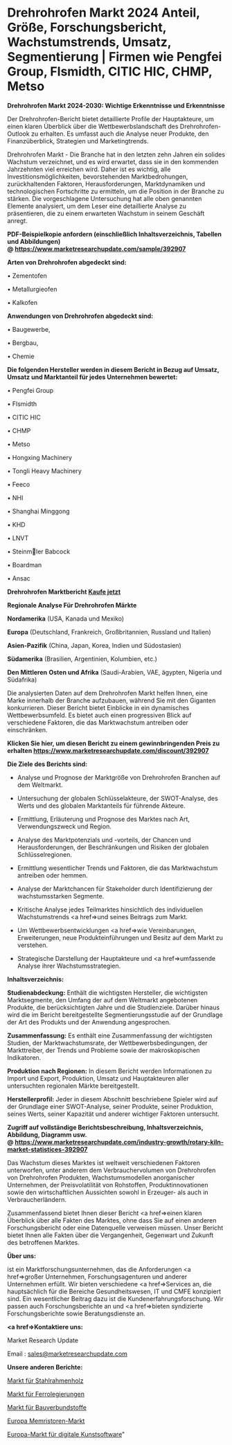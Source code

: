 # Drehrohrofen Markt 2024 Anteil, Größe, Forschungsbericht, Wachstumstrends, Umsatz, Segmentierung | Firmen wie Pengfei Group, Flsmidth, CITIC HIC, CHMP, Metso

<strong>Drehrohrofen Markt 2024-2030: Wichtige Erkenntnisse und Erkenntnisse</strong>

Der Drehrohrofen-Bericht bietet detaillierte Profile der Hauptakteure, um einen klaren Überblick über die Wettbewerbslandschaft des Drehrohrofen-Outlook zu erhalten. Es umfasst auch die Analyse neuer Produkte, den Finanzüberblick, Strategien und Marketingtrends.

Drehrohrofen Markt - Die Branche hat in den letzten zehn Jahren ein solides Wachstum verzeichnet, und es wird erwartet, dass sie in den kommenden Jahrzehnten viel erreichen wird. Daher ist es wichtig, alle Investitionsmöglichkeiten, bevorstehenden Marktbedrohungen, zurückhaltenden Faktoren, Herausforderungen, Marktdynamiken und technologischen Fortschritte zu ermitteln, um die Position in der Branche zu stärken. Die vorgeschlagene Untersuchung hat alle oben genannten Elemente analysiert, um dem Leser eine detaillierte Analyse zu präsentieren, die zu einem erwarteten Wachstum in seinem Geschäft anregt.

<strong><b>PDF-Beispielkopie anfordern (einschließlich Inhaltsverzeichnis, Tabellen und Abbildungen) @ </b></strong><strong><a href=https://www.marketresearchupdate.com/sample/392907><strong>https://www.marketresearchupdate.com/sample/392907</u></a></strong></strong>

<strong>Arten von Drehrohrofen abgedeckt sind:</strong>

• Zementofen

• Metallurgieofen

• Kalkofen

<strong>Anwendungen von Drehrohrofen abgedeckt sind:</strong>

• Baugewerbe,

• Bergbau,

• Chemie

<strong>Die folgenden Hersteller werden in diesem Bericht in Bezug auf Umsatz, Umsatz und Marktanteil für jedes Unternehmen bewertet:</strong>

• Pengfei Group

• Flsmidth

• CITIC HIC

• CHMP

• Metso

• Hongxing Machinery

• Tongli Heavy Machinery

• Feeco

• NHI

• Shanghai Minggong

• KHD

• LNVT

• Steinmler Babcock

• Boardman

• Ansac

<strong>Drehrohrofen Marktbericht <a href=https://www.marketresearchupdate.com/buynow/392907>Kaufe jetzt</a></strong>

<strong>Regionale Analyse Für Drehrohrofen Märkte</strong>

<strong>Nordamerika</strong> (USA, Kanada und Mexiko)

<strong>Europa</strong> (Deutschland, Frankreich, Großbritannien, Russland und Italien)

<strong>Asien-Pazifik</strong> (China, Japan, Korea, Indien und Südostasien)

<strong>Südamerika</strong> (Brasilien, Argentinien, Kolumbien, etc.)

<strong>Den Mittleren</strong> <strong>Osten und Afrika</strong> (Saudi-Arabien, VAE, ägypten, Nigeria und Südafrika)

Die analysierten Daten auf dem Drehrohrofen Markt helfen Ihnen, eine Marke innerhalb der Branche aufzubauen, während Sie mit den Giganten konkurrieren. Dieser Bericht bietet Einblicke in ein dynamisches Wettbewerbsumfeld. Es bietet auch einen progressiven Blick auf verschiedene Faktoren, die das Marktwachstum antreiben oder einschränken.

<strong>Klicken Sie hier, um diesen Bericht zu einem gewinnbringenden Preis zu erhalten
</strong><strong><a href=https://www.marketresearchupdate.com/discount/392907>https://www.marketresearchupdate.com/discount/392907</b></u></strong></a>

<strong>Die Ziele des Berichts sind:</strong>

- Analyse und Prognose der Marktgröße von Drehrohrofen Branchen auf dem Weltmarkt.

- Untersuchung der globalen Schlüsselakteure, der SWOT-Analyse, des Werts und des globalen Marktanteils für führende Akteure.

- Ermittlung, Erläuterung und Prognose des Marktes nach Art, Verwendungszweck und Region.

- Analyse des Marktpotenzials und -vorteils, der Chancen und Herausforderungen, der Beschränkungen und Risiken der globalen Schlüsselregionen.

- Ermittlung wesentlicher Trends und Faktoren, die das Marktwachstum antreiben oder hemmen.

- Analyse der Marktchancen für Stakeholder durch Identifizierung der wachstumsstarken Segmente.

- Kritische Analyse jedes Teilmarktes hinsichtlich des individuellen Wachstumstrends <a href=>und</a> seines Beitrags zum Markt.

- Um Wettbewerbsentwicklungen <a href=>wie</a> Vereinbarungen, Erweiterungen, neue Produkteinführungen und Besitz auf dem Markt zu verstehen.

- Strategische Darstellung der Hauptakteure und <a href=>umfas</a>sende Analyse ihrer Wachstumsstrategien.

<strong>Inhaltsverzeichnis:</strong>

<strong>Studienabdeckung:</strong> Enthält die wichtigsten Hersteller, die wichtigsten Marktsegmente, den Umfang der auf dem Weltmarkt angebotenen Produkte, die berücksichtigten Jahre und die Studienziele. Darüber hinaus wird die im Bericht bereitgestellte Segmentierungsstudie auf der Grundlage der Art des Produkts und der Anwendung angesprochen.

<strong>Zusammenfassung:</strong> Es enthält eine Zusammenfassung der wichtigsten Studien, der Marktwachstumsrate, der Wettbewerbsbedingungen, der Markttreiber, der Trends und Probleme sowie der makroskopischen Indikatoren.

<strong>Produktion nach Regionen:</strong> In diesem Bericht werden Informationen zu Import und Export, Produktion, Umsatz und Hauptakteuren aller untersuchten regionalen Märkte bereitgestellt.

<strong>Herstellerprofil:</strong> Jeder in diesem Abschnitt beschriebene Spieler wird auf der Grundlage einer SWOT-Analyse, seiner Produkte, seiner Produktion, seines Werts, seiner Kapazität und anderer wichtiger Faktoren untersucht.

<strong><b>Zugriff auf vollständige Berichtsbeschreibung, Inhaltsverzeichnis, Abbildung, Diagramm usw. @ </b></strong><strong><a href=https://www.marketresearchupdate.com/industry-growth/rotary-kiln-market-statistices-392907>https://www.marketresearchupdate.com/industry-growth/rotary-kiln-market-statistices-392907</a></strong>

Das Wachstum dieses Marktes ist weltweit verschiedenen Faktoren unterworfen, unter anderem dem Verbrauchervolumen von Drehrohrofen von Drehrohrofen Produkten, Wachstumsmodellen anorganischer Unternehmen, der Preisvolatilität von Rohstoffen, Produktinnovationen sowie den wirtschaftlichen Aussichten sowohl in Erzeuger- als auch in Verbraucherländern.

Zusammenfassend bietet Ihnen dieser Bericht <a href=>einen</a> klaren Überblick über alle Fakten des Marktes, ohne dass Sie auf einen anderen Forschungsbericht oder eine Datenquelle verweisen müssen. Unser Bericht bietet Ihnen alle Fakten über die Vergangenheit, Gegenwart und Zukunft des betroffenen Marktes.

<strong>Über uns:</strong>

 ist ein Marktforschungsunternehmen, das die Anforderungen <a href=>großer</a> Unternehmen, Forschungsagenturen und anderer Unternehmen erfüllt. Wir bieten verschiedene <a href=>Services</a> an, die hauptsächlich für die Bereiche Gesundheitswesen, IT und CMFE konzipiert sind. Ein wesentlicher Beitrag dazu ist die Kundenerfahrungsforschung. Wir passen auch Forschungsberichte an und <a href=>bieten</a> syndizierte Forschungsberichte sowie Beratungsdienste an.

<strong><a href=>Kontaktiere uns:</a></strong>

Market Research Update

Email : sales@marketresearchupdate.com

<strong>Unsere anderen Berichte:</strong>

<a href=https://www.linkedin.com/pulse/steel-framing-wood-market-2023-size-growth>Markt für Stahlrahmenholz</a>

<a href=https://www.linkedin.com/pulse/ferro-alloys-market-outlooks-2023-size-players>Markt für Ferrolegierungen</a>

<a href=https://www.linkedin.com/pulse/construction-composite-market-size-trends-consumption>Markt für Bauverbundstoffe</a>

<a href=https://www.linkedin.com/pulse/europe-memristors-market-expecting-outstanding-growth>Europa Memristoren-Markt</a>

<a href=https://www.linkedin.com/pulse/europe-digital-art-software-market-size-2023-6mgpf/>Europa-Markt für digitale Kunstsoftware</a>"
